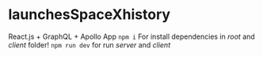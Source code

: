 # launchesSpaceXhistory
React.js + GraphQL + Apollo App 
```npm i```   For install dependencies in *root* and *client* folder! 
```npm run dev``` for run *server* and *client* 
